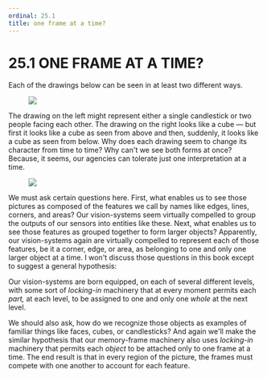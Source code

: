 ```yaml
---
ordinal: 25.1
title: one frame at a time?
---
```


# 25.1 ONE FRAME AT A TIME? 

<p>Each of the drawings below can be seen in at least two different ways.</p>
<figure><img src="/images/ch25/25-1.png"></img></figure>
<p>The drawing on the left might represent either a single candlestick or two people facing each other. The drawing on the right looks like a cube &mdash; but first it looks like a cube as seen from above and then, suddenly, it looks like a cube as seen from below. Why does each drawing seem to change its character from time to time? Why can't we see both forms at once? Because, it seems, our agencies can tolerate just one interpretation at a time.</p>
<figure><img src="/images/ch25/25-2.png"></img></figure>
<p>We must ask certain questions here. First, what enables us to see those pictures as composed of the features we call by names like edges, lines, corners, and areas? Our vision-systems seem virtually compelled to group the outputs of our sensors into entities like these. Next, what enables us to see those features as grouped together to form larger objects? Apparently, our vision-systems again are virtually compelled to represent each of those features, be it a corner, edge, or area, as belonging to one and only one larger object at a time. I won't discuss those questions in this book except to suggest a general hypothesis:</p>
<p>Our vision-systems are born equipped, on each of several different levels, with some sort of <em>locking-in</em> machinery that at every moment permits each <em>part,</em> at each level, to be assigned to one and only one <em>whole</em> at the next level.</p>
<p>We should also ask, how do we recognize those objects as examples of familiar things like faces, cubes, or candlesticks? And again we'll make the similar hypothesis that our memory-frame machinery also uses <em>locking-in</em> machinery that permits each <em>object</em> to be attached only to one frame at a time. The end result is that in every region of the picture, the frames must compete with one another to account for each feature.</p>